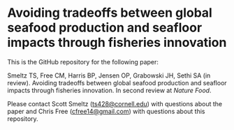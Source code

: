 # Avoiding tradeoffs between global seafood production and seafloor impacts through fisheries innovation

This is the GitHub repository for the following paper:

Smeltz TS, Free CM, Harris BP, Jensen OP, Grabowski JH, Sethi SA (in review). Avoiding tradeoffs between global seafood production and seafloor impacts through fisheries innovation. In second review at _Nature Food_.

Please contact Scott Smeltz (ts428@cornell.edu) with questions about the paper and Chris Free (cfree14@gmail.com) with questions about this repository.
